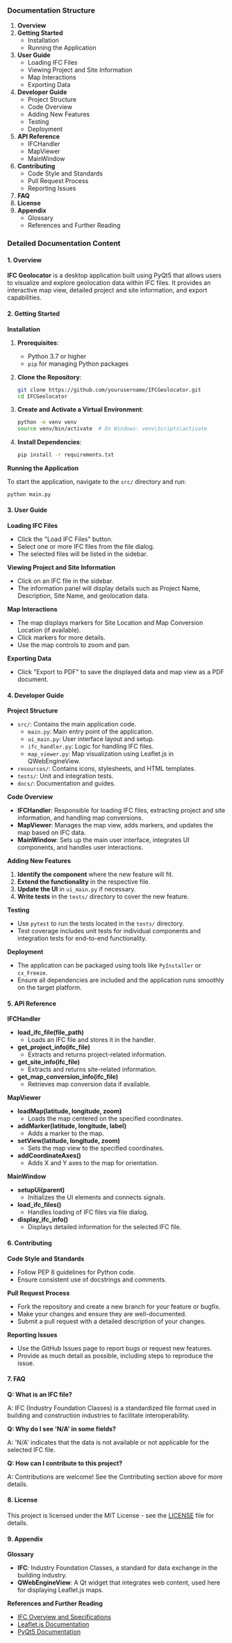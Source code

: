 ### Documentation Structure

1. **Overview**
2. **Getting Started**
   - Installation
   - Running the Application
3. **User Guide**
   - Loading IFC Files
   - Viewing Project and Site Information
   - Map Interactions
   - Exporting Data
4. **Developer Guide**
   - Project Structure
   - Code Overview
   - Adding New Features
   - Testing
   - Deployment
5. **API Reference**
   - IFCHandler
   - MapViewer
   - MainWindow
6. **Contributing**
   - Code Style and Standards
   - Pull Request Process
   - Reporting Issues
7. **FAQ**
8. **License**
9. **Appendix**
   - Glossary
   - References and Further Reading

### Detailed Documentation Content

#### 1. Overview

**IFC Geolocator** is a desktop application built using PyQt5 that allows users to visualize and explore geolocation data within IFC files. It provides an interactive map view, detailed project and site information, and export capabilities.

#### 2. Getting Started

**Installation**

1. **Prerequisites**:

   - Python 3.7 or higher
   - `pip` for managing Python packages

2. **Clone the Repository**:

   ```bash
   git clone https://github.com/yourusername/IFCGeolocator.git
   cd IFCGeolocator
   ```

3. **Create and Activate a Virtual Environment**:

   ```bash
   python -m venv venv
   source venv/bin/activate  # On Windows: venv\Scripts\activate
   ```

4. **Install Dependencies**:
   ```bash
   pip install -r requirements.txt
   ```

**Running the Application**

To start the application, navigate to the `src/` directory and run:

```bash
python main.py
```

#### 3. User Guide

**Loading IFC Files**

- Click the "Load IFC Files" button.
- Select one or more IFC files from the file dialog.
- The selected files will be listed in the sidebar.

**Viewing Project and Site Information**

- Click on an IFC file in the sidebar.
- The information panel will display details such as Project Name, Description, Site Name, and geolocation data.

**Map Interactions**

- The map displays markers for Site Location and Map Conversion Location (if available).
- Click markers for more details.
- Use the map controls to zoom and pan.

**Exporting Data**

- Click "Export to PDF" to save the displayed data and map view as a PDF document.

#### 4. Developer Guide

**Project Structure**

- `src/`: Contains the main application code.
  - `main.py`: Main entry point of the application.
  - `ui_main.py`: User interface layout and setup.
  - `ifc_handler.py`: Logic for handling IFC files.
  - `map_viewer.py`: Map visualization using Leaflet.js in QWebEngineView.
- `resources/`: Contains icons, stylesheets, and HTML templates.
- `tests/`: Unit and integration tests.
- `docs/`: Documentation and guides.

**Code Overview**

- **IFCHandler**: Responsible for loading IFC files, extracting project and site information, and handling map conversions.
- **MapViewer**: Manages the map view, adds markers, and updates the map based on IFC data.
- **MainWindow**: Sets up the main user interface, integrates UI components, and handles user interactions.

**Adding New Features**

1. **Identify the component** where the new feature will fit.
2. **Extend the functionality** in the respective file.
3. **Update the UI** in `ui_main.py` if necessary.
4. **Write tests** in the `tests/` directory to cover the new feature.

**Testing**

- Use `pytest` to run the tests located in the `tests/` directory.
- Test coverage includes unit tests for individual components and integration tests for end-to-end functionality.

**Deployment**

- The application can be packaged using tools like `PyInstaller` or `cx_Freeze`.
- Ensure all dependencies are included and the application runs smoothly on the target platform.

#### 5. API Reference

**IFCHandler**

- **load_ifc_file(file_path)**
  - Loads an IFC file and stores it in the handler.
- **get_project_info(ifc_file)**
  - Extracts and returns project-related information.
- **get_site_info(ifc_file)**
  - Extracts and returns site-related information.
- **get_map_conversion_info(ifc_file)**
  - Retrieves map conversion data if available.

**MapViewer**

- **loadMap(latitude, longitude, zoom)**
  - Loads the map centered on the specified coordinates.
- **addMarker(latitude, longitude, label)**
  - Adds a marker to the map.
- **setView(latitude, longitude, zoom)**
  - Sets the map view to the specified coordinates.
- **addCoordinateAxes()**
  - Adds X and Y axes to the map for orientation.

**MainWindow**

- **setupUi(parent)**
  - Initializes the UI elements and connects signals.
- **load_ifc_files()**
  - Handles loading of IFC files via file dialog.
- **display_ifc_info()**
  - Displays detailed information for the selected IFC file.

#### 6. Contributing

**Code Style and Standards**

- Follow PEP 8 guidelines for Python code.
- Ensure consistent use of docstrings and comments.

**Pull Request Process**

- Fork the repository and create a new branch for your feature or bugfix.
- Make your changes and ensure they are well-documented.
- Submit a pull request with a detailed description of your changes.

**Reporting Issues**

- Use the GitHub Issues page to report bugs or request new features.
- Provide as much detail as possible, including steps to reproduce the issue.

#### 7. FAQ

**Q: What is an IFC file?**

A: IFC (Industry Foundation Classes) is a standardized file format used in building and construction industries to facilitate interoperability.

**Q: Why do I see 'N/A' in some fields?**

A: 'N/A' indicates that the data is not available or not applicable for the selected IFC file.

**Q: How can I contribute to this project?**

A: Contributions are welcome! See the Contributing section above for more details.

#### 8. License

This project is licensed under the MIT License - see the [LICENSE](LICENSE) file for details.

#### 9. Appendix

**Glossary**

- **IFC**: Industry Foundation Classes, a standard for data exchange in the building industry.
- **QWebEngineView**: A Qt widget that integrates web content, used here for displaying Leaflet.js maps.

**References and Further Reading**

- [IFC Overview and Specifications](https://technical.buildingsmart.org/standards/ifc/)
- [Leaflet.js Documentation](https://leafletjs.com/)
- [PyQt5 Documentation](https://www.riverbankcomputing.com/static/Docs/PyQt5/)
